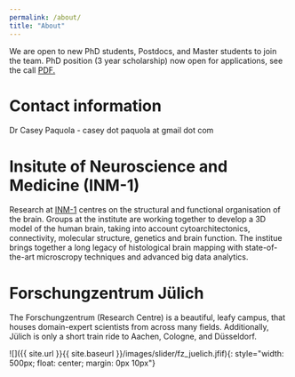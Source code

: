 ```yaml
---
permalink: /about/
title: "About"
---
```


We are open to new PhD students, Postdocs, and Master students to join the team. PhD position (3 year scholarship) now open for applications, see the call <a href="../images/Ausschreibung_PhD_neurodevelopment.pdf" target="_blank">PDF.</a>

# Contact information
Dr Casey Paquola - casey dot paquola at gmail dot com


# Insitute of Neuroscience and Medicine (INM-1)
Research at [INM-1](https://www.fz-juelich.de/inm/inm-1/EN/Home/home_node.html) centres on the structural and functional organisation of the brain. Groups at the institute are working together to develop a 3D model of the human brain, taking into account cytoarchitectonics, connectivity, molecular structure, genetics and brain function. The institue brings together a long legacy of histological brain mapping with state-of-the-art microscropy techniques and advanced big data analytics.


# Forschungzentrum Jülich
The Forschungzentrum (Research Centre) is a beautiful, leafy campus, that houses domain-expert scientists from across many fields. Additionally, Jülich is only a short train ride to Aachen, Cologne, and Düsseldorf.

![]({{ site.url }}{{ site.baseurl }}/images/slider/fz_juelich.jfif){: style="width: 500px; float: center; margin: 0px  10px"}





